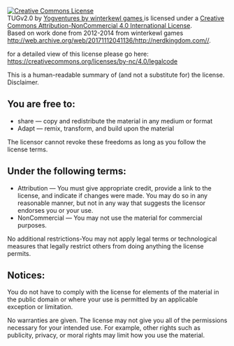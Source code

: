 <a rel="license" href="http://creativecommons.org/licenses/by-nc/4.0/"><img alt="Creative Commons License" style="border-width:0" src="https://i.creativecommons.org/l/by-nc/4.0/80x15.png" /></a><br /><span xmlns:dct="http://purl.org/dc/terms/" property="dct:title">TUGv2.0</span> by <a xmlns:cc="http://creativecommons.org/ns#" href="https://www.reddit.com/r/tug/" property="cc:attributionName" rel="cc:attributionURL">Yogventures by winterkewl games </a> is licensed under a <a rel="license" href="http://creativecommons.org/licenses/by-nc/4.0/">Creative Commons Attribution-NonCommercial 4.0 International License</a>.<br />Based on work done from 2012-2014 from winterkewl games <a xmlns:dct="http://purl.org/dc/terms/" href="https://nerdkingdomofficial.tumblr.com/" rel="dct:source">http://web.archive.org/web/20171112041136/http://nerdkingdom.com//</a>.

for a detailed view of this license please go here: https://creativecommons.org/licenses/by-nc/4.0/legalcode

This is a human-readable summary of (and not a substitute for) the license. Disclaimer.

## You are free to:
* share — copy and redistribute the material in any medium or format
* Adapt — remix, transform, and build upon the material

The licensor cannot revoke these freedoms as long as you follow the license terms.


## Under the following terms:
* Attribution — You must give appropriate credit, provide a link to the license, and indicate if changes were made. 
    You may do so in any reasonable manner, but not in any way that suggests the licensor endorses you or your use.
* NonCommercial — You may not use the material for commercial purposes.

 No additional restrictions-You may not apply legal terms or technological measures that legally restrict others from doing anything the license permits.

## Notices:
 You do not have to comply with the license for elements of the material in the public domain or where your use is permitted by an applicable exception or limitation. 
 
 No warranties are given. The license may not give you all of the permissions necessary for your intended use. For example, other rights such as publicity, privacy, or moral rights may limit how you use the material.

